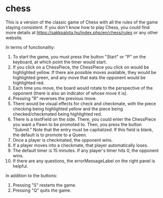 # chess

This is a version of the classic game of Chess with all the rules of the game staying consistent. If you don't know how to play Chess, you could find more details at https://sakkpalota.hu/index.php/en/chess/rules or any other website.

In terms of functionality:
1. To start the game, you must press the button "Start" or "P" on the keyboard, at which point the timer would start.
2. If you click on a ChessPiece, the ChessPiece you click on would be highlighted yellow. If there are possible moves available, they would be highlighted green, and any move that eats the opponent would be highlighted red.
3. Each time you move, the board would rotate to the perspective of the opponent (there is also an indicator of whose move it is).
4. Pressing "R" reverses the previous move.
5. There would be visual effects for check and checkmate, with the piece checking being highlighted yellow and the piece being checked/checkmated being highlighted red.
6. There is a textField on the side. There, you could enter the ChessPiece you want a Pawn to be promoted to. Then, you press the button "Submit." Note that the entry must be capitalized. If this field is blank, the default is to promote to a Queen.
7. Once a player is checkmated, the opponent wins.
8. If a player moves into a checkmate, that player automatically loses.
9. The default timer is 15 minutes. If any player's timer hits 0, the opponent wins.
10. If there are any questions, the errorMessageLabel on the right panel is helpful.


In addition to the buttons:
1. Pressing "S" restarts the game.
2. Pressing "Q" quits the game.
